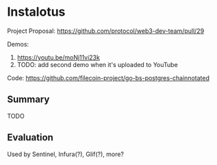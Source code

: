 # Instalotus

Project Proposal: https://github.com/protocol/web3-dev-team/pull/29

Demos:

1. https://youtu.be/moNj11vi23k
1. TODO: add second demo when it's uploaded to YouTube

Code: https://github.com/filecoin-project/go-bs-postgres-chainnotated

## Summary

TODO

## Evaluation

<!-- impact of these first projects (on our PMF success metrics), what did we learn, what work is continuing forward? -->

Used by Sentinel, Infura(?), Glif(?), more?
